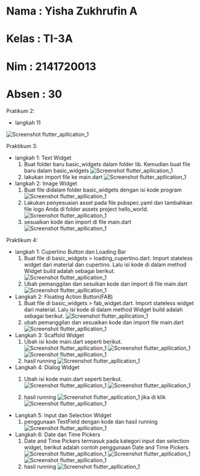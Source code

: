# Nama : Yisha Zukhrufin A
# Kelas : TI-3A
# Nim : 2141720013
# Absen : 30

  

Pratikum 2:
 - langkah 11

![Screenshot flutter_apllication_1](image/01.jpg)

Praktikum 3:
- langkah 1: Text Widget
    1. Buat folder baru basic_widgets dalam folder lib. Kemudian buat file baru dalam basic_widgets
        ![Screenshot flutter_apllication_1](image/02_l3.jpg)
    2. lakukan import file ke main.dart
        ![Screenshot flutter_apllication_1](image/03_l3.jpg)
- langkah 2: Image Widget
    1. Buat file didalam folder basic_widgets dengan isi kode program 
        ![Screenshot flutter_apllication_1](image/005_l3.jpg)
    2. Lakukan penyesuaian asset pada file pubspec.yaml dan tambahkan file logo Anda di folder assets project hello_world.
        ![Screenshot flutter_apllication_1](image/06_l3.jpg)
    3. sesuaikan kode dan import di file main.dart 
        ![Screenshot flutter_apllication_1](image/04_l3.jpg)

Praktikum 4:
- langkah 1: Cupertino Button dan Loading Bar
    1. Buat file di basic_widgets > loading_cupertino.dart. Import stateless widget dari material dan cupertino. Lalu isi kode di dalam method Widget build adalah sebagai berikut.
       ![Screenshot flutter_apllication_1](image/02_l4.jpg)  
    2. Ubah pemanggilan dan sesuikan kode dan import di file main.dart
        ![Screenshot flutter_apllication_1](image/01_l4.jpg)
- Langkah 2: Floating Action Button(FAB)
    1. Buat file di basic_widgets > fab_widget.dart. Import stateless widget dari material. Lalu isi kode di dalam method Widget build adalah sebagai berikut.
        ![Screenshot flutter_apllication_1](image/04_l4.jpg)
    2. ubah pemanggilan dan sesuaikan kode dan import file main.dart
        ![Screenshot flutter_apllication_1](image/03_l4.jpg)
- Langkah 3: Scaffold Widget
    1. Ubah isi kode main.dart seperti berikut.
        ![Screenshot flutter_apllication_1](image/06_l4_1.jpg)
        ![Screenshot flutter_apllication_1](image/06_l4_2.jpg)
        ![Screenshot flutter_apllication_1](image/06_l4_3.jpg)
    2. hasil running
        ![Screenshot flutter_apllication_1](image/05_l4.jpg)
- Langkah 4: Dialog Widget
    1. Ubah isi kode main.dart seperti berikut.
        ![Screenshot flutter_apllication_1](image/l4_2.jpg)
        ![Screenshot flutter_apllication_1](image/l4_3.jpg)

    2. hasil running
        ![Screenshot flutter_apllication_1](image/l4_1.jpg)
        jika di klik 
        ![Screenshot flutter_apllication_1](image/l4_4.jpg)
- Langkah 5: Input dan Selection Widget
    1. penggunaan TextField dengan kode dan hasil running
        ![Screenshot flutter_apllication_1](image/01_l5.jpg)
- Langkah 6: Date dan Time Pickers
    1. Date and Time Pickers termasuk pada kategori input dan selection widget, berikut adalah contoh penggunaan Date and Time Pickers.
        ![Screenshot flutter_apllication_1](image/02_l6.jpg)
        ![Screenshot flutter_apllication_1](image/03_l6.jpg)
        ![Screenshot flutter_apllication_1](image/04_l6.jpg)
    2. hasil running
        ![Screenshot flutter_apllication_1](image/01_l6.jpg)



